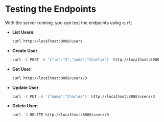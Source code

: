 # Testing the Endpoints

With the server running, you can test the endpoints using `curl`:

- **List Users**:

  ```bash
  curl http://localhost:8080/users
  ```

- **Create User**:

  ```bash
  curl -X POST -d '{"id":"3","name":"Charlie"}' http://localhost:8080/users
  ```

- **Get User**:

  ```bash
  curl http://localhost:8080/users/3
  ```

- **Update User**:

  ```bash
  curl -X PUT -d '{"name":"Charles"}' http://localhost:8080/users/3
  ```

- **Delete User**:

  ```bash
  curl -X DELETE http://localhost:8080/users/3
  ```
